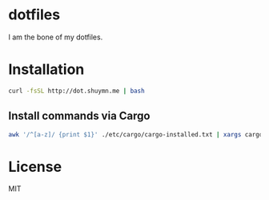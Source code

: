 # dotfiles

I am the bone of my dotfiles.

# Installation

```bash
curl -fsSL http://dot.shuymn.me | bash
```

## Install commands via Cargo

```bash
awk '/^[a-z]/ {print $1}' ./etc/cargo/cargo-installed.txt | xargs cargo install --locked
```

# License

MIT
